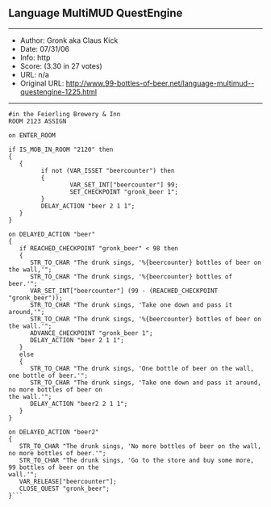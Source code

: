 
## Language MultiMUD  QuestEngine ##
---
- Author: Gronk aka Claus Kick
- Date: 07/31/06
- Info: http
- Score:  (3.30 in 27 votes)
- URL: n/a
- Original URL: http://www.99-bottles-of-beer.net/language-multimud--questengine-1225.html
---

```#Atmosphere engine with a singing drunkard
#in the Feierling Brewery & Inn
ROOM 2123 ASSIGN

on ENTER_ROOM

if IS_MOB_IN_ROOM "2120" then
{
   {
         if not (VAR_ISSET "beercounter") then
         {
                 VAR_SET_INT["beercounter"] 99;
                 SET_CHECKPOINT "gronk_beer 1";
         }
         DELAY_ACTION "beer 2 1 1";
   }
}

on DELAYED_ACTION "beer"
{
   if REACHED_CHECKPOINT "gronk_beer" < 98 then
   {
      STR_TO_CHAR "The drunk sings, '%{beercounter} bottles of beer on the wall,'";  
      STR_TO_CHAR "The drunk sings, '%{beercounter} bottles of beer.'";
      VAR_SET_INT["beercounter"] (99 - (REACHED_CHECKPOINT "gronk_beer"));
      STR_TO_CHAR "The drunk sings, 'Take one down and pass it around,'";             
      STR_TO_CHAR "The drunk sings, '%{beercounter} bottles of beer on the wall.'";
      ADVANCE_CHECKPOINT "gronk_beer 1";
      DELAY_ACTION "beer 2 1 1";
   }
   else
   {
      STR_TO_CHAR "The drunk sings, 'One bottle of beer on the wall, one bottle of beer.'";
      STR_TO_CHAR "The drunk sings, 'Take one down and pass it around, no more bottles of beer on
the wall.'";
      DELAY_ACTION "beer2 2 1 1";
   }
}

on DELAYED_ACTION "beer2"
{
   STR_TO_CHAR "The drunk sings, 'No more bottles of beer on the wall, no more bottles of beer.'";
   STR_TO_CHAR "The drunk sings, 'Go to the store and buy some more, 99 bottles of beer on the
wall.'";
   VAR_RELEASE["beercounter"];
   CLOSE_QUEST "gronk_beer";
}```